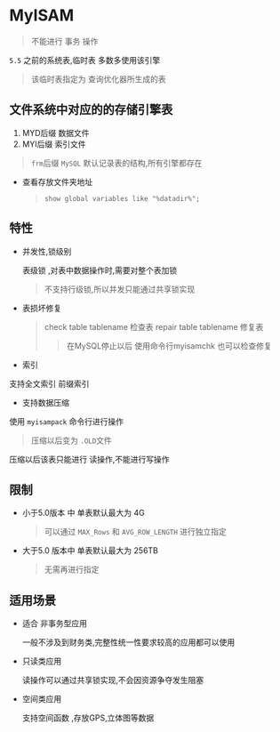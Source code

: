 # MyISAM

> 不能进行 事务 操作

`5.5` 之前的系统表,临时表 多数多使用该引擎

> 该临时表指定为 查询优化器所生成的表

## 文件系统中对应的的存储引擎表

1. MYD后缀 数据文件
2. MYI后缀 索引文件

> `frm`后缀 `MySQL` 默认记录表的结构,所有引擎都存在

+ 查看存放文件夹地址
    >  `show global variables like "%datadir%";`


## 特性

+ 并发性,锁级别

    表级锁 ,对表中数据操作时,需要对整个表加锁
    > 不支持行级锁,所以并发只能通过共享锁实现
  
+ 表损坏修复

    > check table tablename 检查表
    > repair table tablename 修复表 
    >>  在MySQL停止以后 使用命令行myisamchk 也可以检查修复 

+ 索引

支持全文索引
前缀索引

+ 支持数据压缩

使用 `myisampack` 命令行进行操作

> 压缩以后变为 `.OLD`文件

压缩以后该表只能进行 读操作,不能进行写操作

## 限制

+ 小于5.0版本 中 单表默认最大为 4G 
    > 可以通过 `MAX_Rows` 和 `AVG_ROW_LENGTH` 进行独立指定

+ 大于5.0 版本中 单表默认最大为 256TB
    > 无需再进行指定

## 适用场景

+ 适合 非事务型应用

    一般不涉及到财务类,完整性统一性要求较高的应用都可以使用

+ 只读类应用

    读操作可以通过共享锁实现,不会因资源争夺发生阻塞

+ 空间类应用

    支持空间函数 ,存放GPS,立体图等数据

